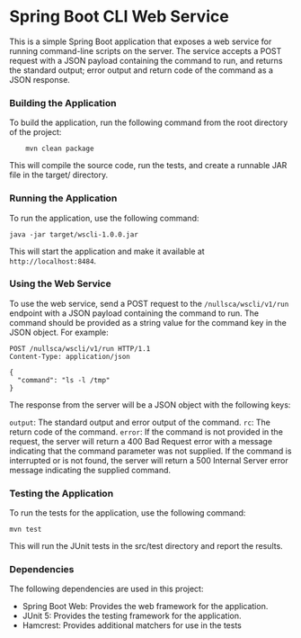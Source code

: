 # Spring Boot CLI Web Service
This is a simple Spring Boot application that exposes a web service for running command-line scripts on the server. The service accepts a POST request with a JSON payload containing the command to run, and returns the standard output; error output and return code of the command as a JSON response.

### Building the Application
To build the application, run the following command from the root directory of the project:

````
    mvn clean package
````
This will compile the source code, run the tests, and create a runnable JAR file in the target/ directory.

### Running the Application
To run the application, use the following command:

````
java -jar target/wscli-1.0.0.jar
````
This will start the application and make it available at `http://localhost:8484`.

### Using the Web Service
To use the web service, send a POST request to the `/nullsca/wscli/v1/run` endpoint with a JSON payload containing the command to run. The command should be provided as a string value for the command key in the JSON object. For example:

````
POST /nullsca/wscli/v1/run HTTP/1.1
Content-Type: application/json

{
  "command": "ls -l /tmp"
}
````
The response from the server will be a JSON object with the following keys:

`output`:   The standard output and error output of the command.
`rc`:       The return code of the command.
`error`: If the command is not provided in the request, the server will return a 400 Bad Request error with a message indicating that the command parameter was not supplied.
If the command is interrupted or is not found, the server will return a 500 Internal Server error message indicating the supplied command.

### Testing the Application
To run the tests for the application, use the following command:

````
mvn test
````
This will run the JUnit tests in the src/test directory and report the results.

### Dependencies
The following dependencies are used in this project:

- Spring Boot Web: Provides the web framework for the application.
- JUnit 5: Provides the testing framework for the application.
- Hamcrest: Provides additional matchers for use in the tests
